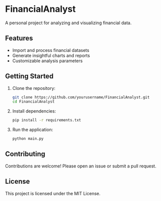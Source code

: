 # FinancialAnalyst

A personal project for analyzing and visualizing financial data.

## Features

- Import and process financial datasets
- Generate insightful charts and reports
- Customizable analysis parameters

## Getting Started

1. Clone the repository:
    ```bash
    git clone https://github.com/yourusername/FinancialAnalyst.git
    cd FinancialAnalyst
    ```
2. Install dependencies:
    ```bash
    pip install -r requirements.txt
    ```
3. Run the application:
    ```bash
    python main.py
    ```

## Contributing

Contributions are welcome! Please open an issue or submit a pull request.

## License

This project is licensed under the MIT License.
